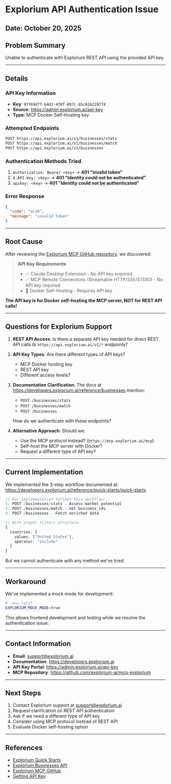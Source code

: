 # Explorium API Authentication Issue

## Date: October 20, 2025

## Problem Summary

Unable to authenticate with Explorium REST API using the provided API key.

---

## Details

### API Key Information
- **Key**: `97769d7f-b4d2-4f8f-887c-b5c626228774`
- **Source**: https://admin.explorium.ai/api-key
- **Type**: MCP Docker Self-Hosting key

### Attempted Endpoints
```bash
POST https://api.explorium.ai/v1/businesses/stats
POST https://api.explorium.ai/v1/businesses/match
POST https://api.explorium.ai/v1/businesses
```

### Authentication Methods Tried
1. `Authorization: Bearer <key>` → **401 "invalid token"**
2. `X-API-Key: <key>` → **401 "Identity could not be authenticated"**  
3. `apikey: <key>` → **401 "Identity could not be authenticated"**

### Error Response
```json
{
  "code": "al10",
  "message": "invalid token"
}
```

---

## Root Cause

After reviewing the [Explorium MCP GitHub repository](https://github.com/explorium-ai/mcp-explorium), we discovered:

> **API Key Requirements**
> - ✅ Claude Desktop Extension - No API key required
> - ✅ MCP Remote Connections (Streamable HTTP/SSE/STDIO) - No API key required
> - 🔑 Docker Self-Hosting - Requires API key

**The API key is for Docker self-hosting the MCP server, NOT for REST API calls!**

---

## Questions for Explorium Support

1. **REST API Access**: Is there a separate API key needed for direct REST API calls to `https://api.explorium.ai/v1/*` endpoints?

2. **API Key Types**: Are there different types of API keys?
   - MCP Docker hosting key
   - REST API key
   - Different access levels?

3. **Documentation Clarification**: The docs at https://developers.explorium.ai/reference/businesses mention:
   - `POST /businesses/stats`
   - `POST /businesses/match`
   - `POST /businesses`
   
   How do we authenticate with these endpoints?

4. **Alternative Approach**: Should we:
   - Use the MCP protocol instead? (`https://mcp.explorium.ai/mcp`)
   - Self-host the MCP server with Docker?
   - Request a different type of API key?

---

## Current Implementation

We implemented the 3-step workflow documented at:
https://developers.explorium.ai/reference/quick-starts/quick-starts

```typescript
// Our implementation follows this workflow:
1. POST /businesses/stats - Assess market potential
2. POST /businesses/match - Get business_ids
3. POST /businesses - Fetch enriched data

// With proper filters structure:
{
  countries: {
    values: ["United States"],
    operator: "include"
  }
}
```

But we cannot authenticate with any method we've tried.

---

## Workaround

We've implemented a mock mode for development:
```bash
# .env.local
EXPLORIUM_MOCK_MODE=true
```

This allows frontend development and testing while we resolve the authentication issue.

---

## Contact Information

- **Email**: support@explorium.ai
- **Documentation**: https://developers.explorium.ai
- **API Key Portal**: https://admin.explorium.ai/api-key
- **MCP Repository**: https://github.com/explorium-ai/mcp-explorium

---

## Next Steps

1. Contact Explorium support at support@explorium.ai
2. Request clarification on REST API authentication
3. Ask if we need a different type of API key
4. Consider using MCP protocol instead of REST API
5. Evaluate Docker self-hosting option

---

## References

- [Explorium Quick Starts](https://developers.explorium.ai/reference/quick-starts/quick-starts)
- [Explorium Businesses API](https://developers.explorium.ai/reference/businesses)
- [Explorium MCP GitHub](https://github.com/explorium-ai/mcp-explorium)
- [Getting API Key](https://admin.explorium.ai/api-key)

